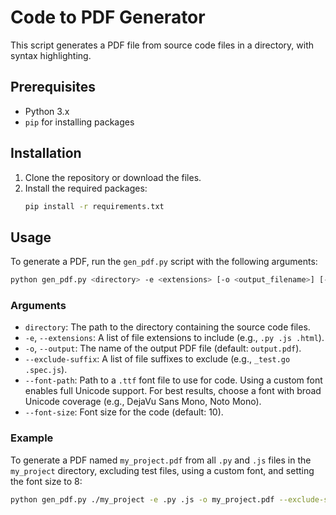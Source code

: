 # Code to PDF Generator

This script generates a PDF file from source code files in a directory, with syntax highlighting.

## Prerequisites

- Python 3.x
- `pip` for installing packages

## Installation

1.  Clone the repository or download the files.
2.  Install the required packages:
    ```bash
    pip install -r requirements.txt
    ```

## Usage

To generate a PDF, run the `gen_pdf.py` script with the following arguments:

```bash
python gen_pdf.py <directory> -e <extensions> [-o <output_filename>] [--exclude-suffix <suffixes>] [--font-path <font_path>] [--font-size <size>]
```

### Arguments

-   `directory`: The path to the directory containing the source code files.
-   `-e`, `--extensions`: A list of file extensions to include (e.g., `.py .js .html`).
-   `-o`, `--output`: The name of the output PDF file (default: `output.pdf`).
-   `--exclude-suffix`: A list of file suffixes to exclude (e.g., `_test.go .spec.js`).
-   `--font-path`: Path to a `.ttf` font file to use for code. Using a custom font enables full Unicode support. For best results, choose a font with broad Unicode coverage (e.g., DejaVu Sans Mono, Noto Mono).
-   `--font-size`: Font size for the code (default: 10).

### Example

To generate a PDF named `my_project.pdf` from all `.py` and `.js` files in the `my_project` directory, excluding test files, using a custom font, and setting the font size to 8:

```bash
python gen_pdf.py ./my_project -e .py .js -o my_project.pdf --exclude-suffix _test.py .test.js --font-path /path/to/your/font.ttf --font-size 8
